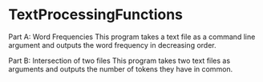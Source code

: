 # TextProcessingFunctions
Part A: Word Frequencies
This program takes a text file as a command line argument and outputs the word frequency in decreasing order.

Part B: Intersection of two files
This program takes two text files as arguments and outputs the number of tokens they have in common.
